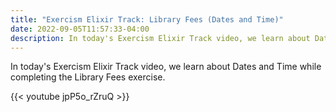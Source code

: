 ```yaml
---
title: "Exercism Elixir Track: Library Fees (Dates and Time)"
date: 2022-09-05T11:57:33-04:00
description: In today's Exercism Elixir Track video, we learn about Dates and Time while completing the Library Fees exercise.
---
```


In today's Exercism Elixir Track video, we learn about Dates and Time while completing the Library Fees exercise.

{{< youtube jpP5o_rZruQ >}}
